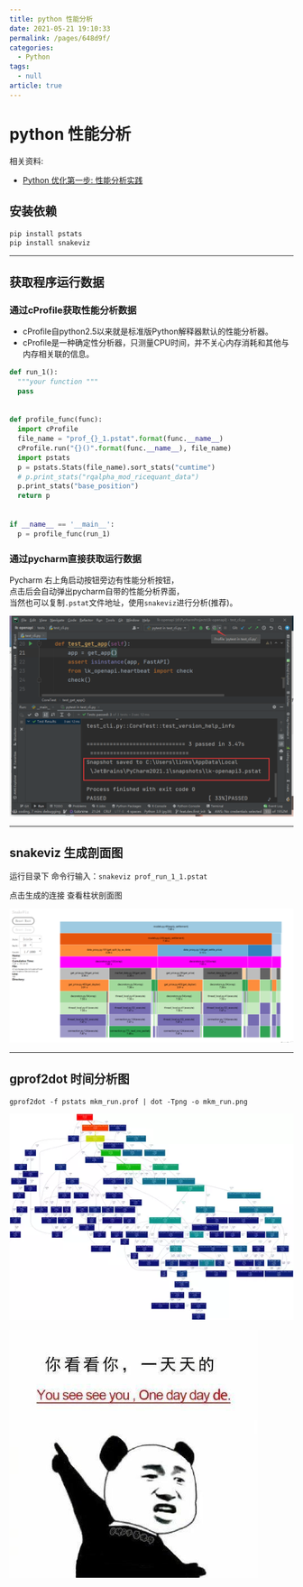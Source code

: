 ```yaml
---
title: python 性能分析
date: 2021-05-21 19:10:33
permalink: /pages/648d9f/
categories: 
  - Python
tags: 
  - null
article: true
---
```

# python 性能分析  

相关资料:

* [Python 优化第一步: 性能分析实践](https://juejin.im/entry/5873a216a22b9d00589c25e0)  
  
## 安装依赖  

```bash  
pip install pstats  
pip install snakeviz  
```  

---  

## 获取程序运行数据

### 通过cProfile获取性能分析数据

* cProfile自python2.5以来就是标准版Python解释器默认的性能分析器。
* cProfile是一种确定性分析器，只测量CPU时间，并不关心内存消耗和其他与内存相关联的信息。

```python
def run_1():  
  """your function """  
  pass  
  
  
def profile_func(func):  
  import cProfile  
  file_name = "prof_{}_1.pstat".format(func.__name__)  
  cProfile.run("{}()".format(func.__name__), file_name)  
  import pstats  
  p = pstats.Stats(file_name).sort_stats("cumtime")  
  # p.print_stats("rqalpha_mod_ricequant_data")  
  p.print_stats("base_position")  
  return p  
  
  
if __name__ == '__main__':  
  p = profile_func(run_1)
```

### 通过pycharm直接获取运行数据

Pycharm 右上角启动按钮旁边有性能分析按钮，  
点击后会自动弹出pycharm自带的性能分析界面，  
当然也可以复制`.pstat`文件地址，使用`snakeviz`进行分析(推荐)。

![](../images/2021-05-21-15-20-12.png)

---  
  
## snakeviz 生成剖面图  

运行目录下 命令行输入：`snakeviz prof_run_1_1.pstat`  

点击生成的连接 查看柱状剖面图  

![image.png](../images/7485616-a2c27136267a8bdb.png)  
  
---  

## gprof2dot 时间分析图

`gprof2dot -f pstats mkm_run.prof | dot -Tpng -o mkm_run.png`  

![image.png](../images/7485616-50571e9d9a8de77b.png)  

![](../images/7485616-633f052b4326b4d8.jpg)
